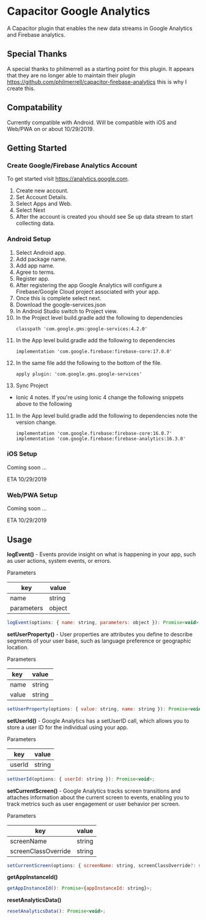 # Capacitor Google Analytics

A Capacitor plugin that enables the new data streams in Google Analytics and Firebase analytics.

## Special Thanks

A special thanks to philmerrell as a starting point for this plugin. It appears that they are no longer able to maintain their plugin https://github.com/philmerrell/capacitor-firebase-analytics this is why I create this.

## Compatability

Currently compatible with Android. Will be compatible with iOS and Web/PWA on or about 10/29/2019.

## Getting Started

### Create Google/Firebase Analytics Account

To get started visit https://analytics.google.com. 

1. Create new account.
2. Set Account Details.
3. Select Apps and Web.
4. Select Next
5. After the account is created you should see Se up data stream to start collecting data.

### Android Setup

1. Select Android app.
2. Add package name.
3. Add app name.
4. Agree to terms.
5. Register app.
6. After registering the app Google Analytics will configure a Firebase/Google Cloud project associated with your app.
7. Once this is complete select next.
8. Download the google-services.json
9. In Android Studio switch to Project view.
10. In the Project level build.gradle add the following to dependencies
    ```
    classpath 'com.google.gms:google-services:4.2.0'
    ```
11. In the App level build.gradle add the following to dependencies
    ```
    implementation 'com.google.firebase:firebase-core:17.0.0'
    ```
12. In the same file add the following to the bottom of the file.
    ```
    apply plugin: 'com.google.gms.google-services'
    ```
13. Sync Project

* Ionic 4 notes. If you're using Ionic 4 change the following snippets above to the following

11. In the App level build.gradle add the following to dependencies note the version change.
    ```
    implementation 'com.google.firebase:firebase-core:16.0.7'
    implementation 'com.google.firebase:firebase-analytics:16.3.0'
    ```


### iOS Setup

Coming soon ...

ETA 10/29/2019

### Web/PWA Setup

Coming soon ...

ETA 10/29/2019

## Usage

 **logEvent()** - Events provide insight on what is happening in your app, such as user actions, system events, or errors.

Parameters

| key | value |
|----|---|
| name | string |
| parameters | object |

  ```javascript
  logEvent(options: { name: string, parameters: object }): Promise<void>;
  ```
  
  **setUserProperty()** - User properties are attributes you define to describe segments of your user base, such as language preference or geographic location. 

Parameters

| key | value |
|----|---|
| name | string |
| value | string |

  ```javascript
  setUserProperty(options: { value: string, name: string }): Promise<void>;
  ```
  
  **setUserId()** - Google Analytics has a setUserID call, which allows you to store a user ID for the individual using your app.

Parameters

| key | value |
|----|---|
| userId | string |

  ```javascript
  setUserId(options: { userId: string }): Promise<void>;
  ```
  
  **setCurrentScreen()** - Google Analytics tracks screen transitions and attaches information about the current screen to events, enabling you to track metrics such as user engagement or user behavior per screen.

Parameters

| key | value
|----|---|
| screenName | string |
| screenClassOverride | string |

  ```javascript
  setCurrentScreen(options: { screenName: string, screenClassOverride?: string }): Promise<void>;
  ```
  
  **getAppInstanceId()**
  ```javascript
  getAppInstanceId(): Promise<{appInstanceId: string}>;
  ```
  
  **resetAnalyticsData()**
  ```javascript
  resetAnalyticsData(): Promise<void>;
  ```